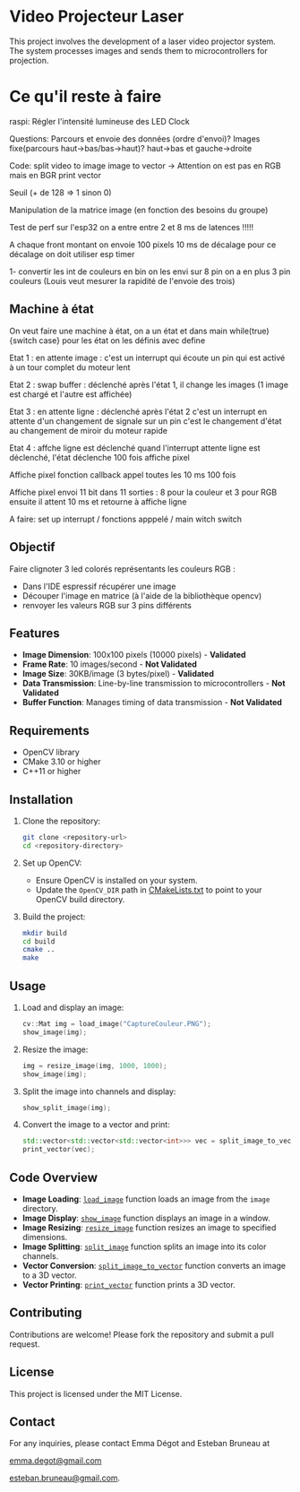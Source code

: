# Video Projecteur Laser

This project involves the development of a laser video projector system. The system processes images and sends them to microcontrollers for projection.

# Ce qu'il reste à faire
raspi:
Régler l'intensité lumineuse des LED
Clock



Questions:
Parcours et envoie des données (ordre d'envoi)?
Images fixe(parcours haut->bas/bas->haut)? haut->bas et gauche->droite

Code:
split video to image
image to vector -> Attention on est pas en RGB mais en BGR
print vector

Seuil (+ de 128 => 1 sinon 0)

Manipulation de la matrice image (en fonction des besoins du groupe)

Test de perf sur l'esp32 on a entre entre 2  et 8 ms de latences !!!!!

A chaque front montant on envoie 100 pixels 10 ms de décalage pour ce décalage on doit utiliser esp timer

1- convertir les int de couleurs en bin on les envi sur 8 pin on a en plus 3 pin couleurs
(Louis veut mesurer la rapidité de l'envoie des trois)


## Machine à état

On veut faire une machine à état, on a un état et dans main while(true){switch case} pour les état on les définis avec define

Etat 1 : en attente image : c'est un interrupt qui écoute un pin qui est activé à un tour complet du moteur lent

Etat 2 : swap buffer : déclenché après l'état 1, il change les images (1 image est chargé et l'autre est affichée)

Etat 3 : en attente ligne : déclenché après l'état 2 c'est un interrupt en attente d'un changement de signale sur un pin c'est le changement d'état au changement de miroir du moteur rapide 

Etat 4 : affche ligne est déclenché quand l'interrupt attente ligne est déclenché, l'état déclenche 100 fois affiche pixel

Affiche pixel fonction callback appel toutes les 10 ms 100 fois

Affiche pixel envoi 11 bit dans 11 sorties : 8 pour la couleur et 3 pour RGB ensuite il attent 10 ms
et retourne à affiche ligne

A faire: set up interrupt / fonctions apppelé / main witch switch 

## Objectif

Faire clignoter 3 led colorés représentants les couleurs RGB :
- Dans l'IDE espressif récupérer une image
- Découper l'image en matrice (à l'aide de la bibliothèque opencv)
- renvoyer les valeurs RGB sur 3 pins différents 

## Features

- **Image Dimension**: 100x100 pixels (10000 pixels) - **Validated**
- **Frame Rate**: 10 images/second - **Not Validated**
- **Image Size**: 30KB/image (3 bytes/pixel) - **Validated**
- **Data Transmission**: Line-by-line transmission to microcontrollers - **Not Validated**
- **Buffer Function**: Manages timing of data transmission - **Not Validated**

## Requirements

- OpenCV library
- CMake 3.10 or higher
- C++11 or higher

## Installation

1. Clone the repository:
    ```sh
    git clone <repository-url>
    cd <repository-directory>
    ```

2. Set up OpenCV:
    - Ensure OpenCV is installed on your system.
    - Update the `OpenCV_DIR` path in [CMakeLists.txt](CMakeLists.txt) to point to your OpenCV build directory.

3. Build the project:
    ```sh
    mkdir build
    cd build
    cmake ..
    make
    ```

## Usage

1. Load and display an image:
    ```cpp
    cv::Mat img = load_image("CaptureCouleur.PNG");
    show_image(img);
    ```

2. Resize the image:
    ```cpp
    img = resize_image(img, 1000, 1000);
    show_image(img);
    ```

3. Split the image into channels and display:
    ```cpp
    show_split_image(img);
    ```

4. Convert the image to a vector and print:
    ```cpp
    std::vector<std::vector<std::vector<int>>> vec = split_image_to_vector(img, 10, 10);
    print_vector(vec);
    ```

## Code Overview

- **Image Loading**: [`load_image`](main.cpp) function loads an image from the `image` directory.
- **Image Display**: [`show_image`](main.cpp) function displays an image in a window.
- **Image Resizing**: [`resize_image`](main.cpp) function resizes an image to specified dimensions.
- **Image Splitting**: [`split_image`](main.cpp) function splits an image into its color channels.
- **Vector Conversion**: [`split_image_to_vector`](main.cpp) function converts an image to a 3D vector.
- **Vector Printing**: [`print_vector`](main.cpp) function prints a 3D vector.

## Contributing

Contributions are welcome! Please fork the repository and submit a pull request.

## License

This project is licensed under the MIT License.

## Contact

For any inquiries, please contact Emma Dégot and Esteban Bruneau at 

emma.degot@gmail.com 

esteban.bruneau@gmail.com.